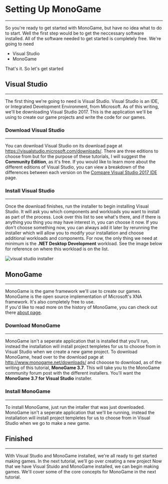 

# Setting Up MonoGame  
---
So you're ready to get started with MonoGame, but have no idea what to do to start. Well the first step would be to get the 
neccessary software installed.    All of the software needed to get started is completely free. We're going to need

* Visual Studio
* MonoGame  

That's it. So let's get started

## Visual Studio  
---
The first thing we're going to need is Visual Studio.  Visual Studio is an IDE, or Integrated Development Environment, from Microsoft. 
As of this writing, we'll be downloading Visual Studio 2017.  This is the application we'll be using to create our game projects and write 
the code for our games.

### Download Visual Studio  
---
You can download Visual Studio on its download page at https://visualstudio.microsoft.com/downloads/.  There are three editions to choose from
but for the purpose of these tutorials, I will suggest the **Community Edition**, as it's free. If you would like to learn more about the different
editions of Visual Studio, you can view a breakdown of the differences between each version on the [Compare Visual Studio 2017 IDE](https://visualstudio.microsoft.com/vs/compare/) page.

### Install Visual Studio  
---
Once the download finishes, run the installer to begin installing Visual Studio.  It will ask you which components and workloads you want to install as part of the process.  Look over this list to see what's there, and if there is anything you thing you may have interest in, you can choose it now.  If you don't choose something now, you can always add it later by rerunning the installer which will allow you to modify your installation and choose additional workloads and components.  For now, the only thing we need at minimum is the **.NET Desktop Development** workload.  See the image below for reference on where this workload is on the list. 

![visual studio installer](tutorials/setting-up-monogame/visual-studio-installer.png)

## MonoGame  
---
MonoGame is the game framework we'll use to create our games.  MonoGame is the open source implementation of Microsoft's XNA framework.  It's also completely free to use.  
If you'd like to read more on the history of MonoGame, you can check out there [about page](http://www.monogame.net/about/).  

### Download MonoGame  
---
MonoGame isn't a seperate application that is installed that you'll run, instead the installation will install project templetes for us to choose from 
in Visual Studio when we create a new game project.  To download MonoGame, head over to the  download page at http://www.monogame.net/downloads/ and 
chooose to download, as of the writing of this tutorial, **MonoGame 3.7**.  This will take you to the MonoGame community forum post with the different 
installers.  You'll want the **MonoGame 3.7 for Visual Studio** installer.

### Install MonoGame  
---
To install MonoGame, just run the intaller that was just downloaded.  MonoGame isn't a seperate application that we'll be running, instead the installation will install
project templetes for us to choose from in Visual Studio when we go to make a new game. 

## Finished  
---
With Visual Studio and MonoGame installed, we're all ready to get started making games. In the next tutorial, we'll go over creating a new project
Now that we have Visual Stuido and MonoGame installed, we can begin making games.  We'll cover some of the core concepts for MonoGame in the next tutorial.

